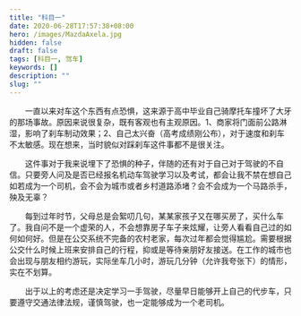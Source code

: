 ```yaml
---
title: "科目一"
date: 2020-06-28T17:57:38+08:00
hero: /images/MazdaAxela.jpg
hidden: false
draft: false
tags: [科目一, 驾车]
keywords: []
description: ""
slug: ""
---
```


&emsp;&emsp;一直以来对车这个东西有点恐惧，这来源于高中毕业自己骑摩托车撞坏了大牙的那场事故。原因来说很复杂，既有客观也有主观原因。1、商家将门面前公路淋湿，影响了刹车制动效果；2、自己太兴奋（高考成绩刚公布），对于速度和刹车不太敏感。现在想来，当时貌似对踩刹车这件事都不是很关注。

&emsp;&emsp;这件事对于我来说埋下了恐惧的种子，伴随的还有对于自己对于驾驶的不自信。只要旁人问及是否已经报名机动车驾驶学习以及考试，都会让我不禁在想自己如若成为一个司机，会不会为城市或者乡村道路添堵？会不会成为一个马路杀手，殃及无辜？

&emsp;&emsp;每到过年时节，父母总是会絮叨几句，某某家孩子又在哪买房了，买什么车了。我自问不是一个虚荣的人，不会想靠房子车子来炫耀，让旁人看看自己过的如何如何好。但是在公交系统不完备的农村老家，每次过年都会觉得尴尬。需要根据公交什么时候上班来安排自己的行程，抑或是等待亲朋好友接送。在工作的城市也会出现与朋友相约游玩，实际坐车几小时，游玩几分钟（允许我夸张下）的情形，实在不划算。

 &emsp;&emsp;出于以上的考虑还是决定学习一手驾驶，尽量早日能够开上自己的代步车，只要遵守交通法律法规，谨慎驾驶，也一定能够成为一个老司机。